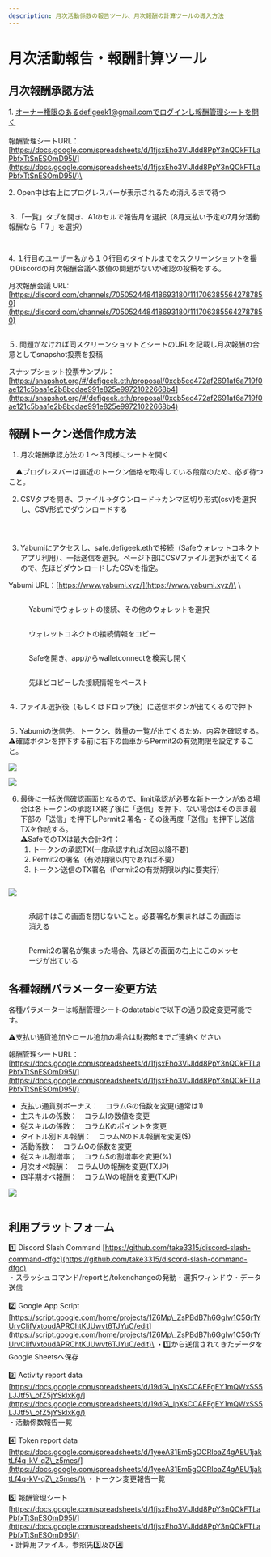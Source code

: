 ```yaml
---
description: 月次活動係数の報告ツール、月次報酬の計算ツールの導入方法
---
```


# 月次活動報告・報酬計算ツール

## 月次報酬承認方法



1\. オーナー権限のあるdefigeek1@gmail.comでログインし報酬管理シートを開く\
\
報酬管理シートURL：[https://docs.google.com/spreadsheets/d/1fjsxEho3VlJldd8PpY3nQOkFTLaPbfxTtSnESOmD95I/](https://docs.google.com/spreadsheets/d/1fjsxEho3VlJldd8PpY3nQOkFTLaPbfxTtSnESOmD95I/)\


2\. Open中は右上にプログレスバーが表示されるため消えるまで待つ

<figure><img src="../.gitbook/assets/image (5).png" alt=""><figcaption></figcaption></figure>

３.「一覧」タブを開き、A1のセルで報告月を選択（8月支払い予定の7月分活動報酬なら「７」を選択）

<figure><img src="../.gitbook/assets/image (7).png" alt=""><figcaption></figcaption></figure>

<figure><img src="../.gitbook/assets/image (8).png" alt=""><figcaption></figcaption></figure>

4\. １行目のユーザー名から１０行目のタイトルまでをスクリーンショットを撮りDiscordの月次報酬会議へ数値の問題がないか確認の投稿をする。

月次報酬会議 URL: [https://discord.com/channels/705052448418693180/1117063855642787850](https://discord.com/channels/705052448418693180/1117063855642787850)

<figure><img src="../.gitbook/assets/image (10).png" alt=""><figcaption></figcaption></figure>

５. 問題がなければ同スクリーンショットとシートのURLを記載し月次報酬の合意としてsnapshot投票を投稿

スナップショット投票サンプル：[https://snapshot.org/#/defigeek.eth/proposal/0xcb5ec472af2691af6a719f0ae121c5baa1e2b8bcdae991e825e99721022668b4](https://snapshot.org/#/defigeek.eth/proposal/0xcb5ec472af2691af6a719f0ae121c5baa1e2b8bcdae991e825e99721022668b4)

##

## 報酬トークン送信作成方法



1. 月次報酬承認方法の１〜３同様にシートを開く　

　⚠️プログレスバーは直近のトークン価格を取得している段階のため、必ず待つこと。

2. CSVタブを開き、ファイル→ダウンロード→カンマ区切り形式(csv)を選択し、CSV形式でダウンロードする



<figure><img src="../.gitbook/assets/image (12).png" alt=""><figcaption></figcaption></figure>

<figure><img src="../.gitbook/assets/image (13).png" alt=""><figcaption></figcaption></figure>

<figure><img src="../.gitbook/assets/image (14).png" alt=""><figcaption></figcaption></figure>

3. Yabumiにアクセスし、safe.defigeek.ethで接続（Safeウォレットコネクトアプリ利用）、一括送信を選択。ページ下部にCSVファイル選択が出てくるので、先ほどダウンロードしたCSVを指定。

&#x20; Yabumi URL：[https://www.yabumi.xyz/](https://www.yabumi.xyz/)\
\


<figure><img src="../.gitbook/assets/スクリーンショット 2023-08-27 午後8.11.22 (1).png" alt=""><figcaption><p>Yabumiでウォレットの接続、その他のウォレットを選択</p></figcaption></figure>

<figure><img src="../.gitbook/assets/スクリーンショット 2023-08-27 午後8.11.33 (1).png" alt=""><figcaption><p>ウォレットコネクトの接続情報をコピー</p></figcaption></figure>

<figure><img src="../.gitbook/assets/スクリーンショット 2023-08-27 午後8.12.13.png" alt=""><figcaption><p>Safeを開き、appからwalletconnectを検索し開く</p></figcaption></figure>

<figure><img src="../.gitbook/assets/スクリーンショット 2023-08-27 午後8.13.15.png" alt=""><figcaption><p>先ほどコピーした接続情報をペースト</p></figcaption></figure>

<figure><img src="../.gitbook/assets/image (15).png" alt=""><figcaption></figcaption></figure>

４. ファイル選択後（もしくはドロップ後）に送信ボタンが出てくるので押下

<figure><img src="../.gitbook/assets/image (16).png" alt=""><figcaption></figcaption></figure>

５. Yabumiの送信先、トークン、数量の一覧が出てくるため、内容を確認する。⚠️確認ボタンを押下する前に右下の歯車からPermit2の有効期限を設定すること。

![](<../.gitbook/assets/image (22).png>)

![](<../.gitbook/assets/image (17).png>)

6. 最後に一括送信確認画面となるので、limit承認が必要な新トークンがある場合は各トークンの承認TX終了後に「送信」を押下、ない場合はそのまま最下部の「送信」を押下しPermit２署名・その後再度「送信」を押下し送信TXを作成する。\
   ⚠️SafeでのTXは最大合計3件：
   1. トークンの承認TX(一度承認すれば次回以降不要)
   2. Permit2の署名（有効期限以内であれば不要）
   3. トークン送信のTX署名（Permit2の有効期限以内に要実行）

<figure><img src="../.gitbook/assets/image (18).png" alt=""><figcaption></figcaption></figure>

![](<../.gitbook/assets/image (19).png>)

<figure><img src="../.gitbook/assets/スクリーンショット 2023-08-27 午後8.17.58.png" alt=""><figcaption><p>承認中はこの画面を閉じないこと。必要署名が集まればこの画面は消える</p></figcaption></figure>

<figure><img src="../.gitbook/assets/image.png" alt=""><figcaption><p>Permit2の署名が集まった場合、先ほどの画面の右上にこのメッセージが出ている</p></figcaption></figure>

## 各種報酬パラメーター変更方法

各種パラメーターは報酬管理シートのdatatableで以下の通り設定変更可能です。

⚠️支払い通貨追加やロール追加の場合は財務部までご連絡ください

報酬管理シートURL：[https://docs.google.com/spreadsheets/d/1fjsxEho3VlJldd8PpY3nQOkFTLaPbfxTtSnESOmD95I/](https://docs.google.com/spreadsheets/d/1fjsxEho3VlJldd8PpY3nQOkFTLaPbfxTtSnESOmD95I/)

* 支払い通貨別ボーナス：　コラムGの倍数を変更(通常は1)
* 主スキルの係数：　コラムIの数値を変更
* 従スキルの係数：　コラムKのポイントを変更
* タイトル別ドル報酬：　コラムNのドル報酬を変更($)
* 活動係数：　コラムOの係数を変更
* 従スキル割増率；　コラムSの割増率を変更(%)
* 月次オペ報酬：　コラムUの報酬を変更(TXJP)
* 四半期オペ報酬：　コラムWの報酬を変更(TXJP)

![](<../.gitbook/assets/image (2).png>)

<figure><img src="../.gitbook/assets/image (21).png" alt=""><figcaption></figcaption></figure>

## 利用プラットフォーム

1️⃣ Discord Slash Command [https://github.com/take3315/discord-slash-command-dfgc](https://github.com/take3315/discord-slash-command-dfgc) \
・スラッシュコマンド/reportと/tokenchangeの発動・選択ウィンドウ・データ送信\
\
2️⃣ Google App Script [https://script.google.com/home/projects/1Z6Mp\_ZsPBdB7h6GgIw1C5Gr1YUrvCIifVxtoudAPRChtKJUwvt6TJYuC/edit](https://script.google.com/home/projects/1Z6Mp\_ZsPBdB7h6GgIw1C5Gr1YUrvCIifVxtoudAPRChtKJUwvt6TJYuC/edit)\
・1️⃣から送信されてきたデータをGoogle Sheetsへ保存\
\
3️⃣ Activity report data [https://docs.google.com/spreadsheets/d/19dG\_lpXsCCAEFgEY1mQWxSS5LJJtf5\_ofZ5jYSklxKg/](https://docs.google.com/spreadsheets/d/19dG\_lpXsCCAEFgEY1mQWxSS5LJJtf5\_ofZ5jYSklxKg/) \
・活動係数報告一覧\
\
4️⃣ Token report data [https://docs.google.com/spreadsheets/d/1yeeA31Em5gOCRIoaZ4gAEU1jaktLf4q-kV-qZ\_z5mes/](https://docs.google.com/spreadsheets/d/1yeeA31Em5gOCRIoaZ4gAEU1jaktLf4q-kV-qZ\_z5mes/)\
・トークン変更報告一覧 \
\
5️⃣ 報酬管理シート [https://docs.google.com/spreadsheets/d/1fjsxEho3VlJldd8PpY3nQOkFTLaPbfxTtSnESOmD95I/](https://docs.google.com/spreadsheets/d/1fjsxEho3VlJldd8PpY3nQOkFTLaPbfxTtSnESOmD95I/) \
・計算用ファイル。参照先3️⃣及び4️⃣
